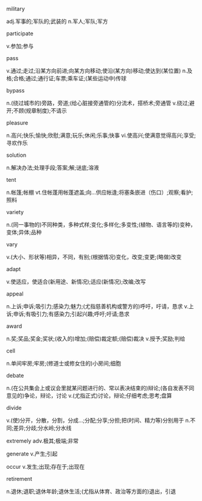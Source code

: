 military

adj.军事的;军队的;武装的
n.军人;军队;军方

participate

v.参加;参与

pass

v.通过;走过;沿某方向前进;向某方向移动;使沿(某方向)移动;使达到(某位置)
n.及格;合格;通过;通行证;车票;乘车证;(某些运动中)传球

bypass

n.(绕过城市的)旁路，旁道;(给心脏接旁通管的)分流术，搭桥术;旁通管
v.绕过;避开;不顾(规章制度);不请示

pleasure

n.高兴;快乐;愉快;欣慰;满意;玩乐;休闲;乐事;快事
vi.使高兴;使满意觉得高兴;享受;寻欢作乐

solution

n.解决办法;处理手段;答案;解;谜底;溶液

tent

n.帐篷;帐棚
vt.住帐蓬用帐蓬遮盖;向…供应帐逢;将塞条嵌进（伤口）;观察;看护;照料

variety

n.(同一事物的)不同种类，多种式样;变化;多样化;多变性;(植物、语言等的)变种，变体;异体;品种

vary

v.(大小、形状等)相异，不同，有别;(根据情况)变化，改变;变更;(略做)改变

adapt

v.使适应，使适合(新用途、新情况);适应(新情况);改编;改写

appeal

n.上诉;申诉;吸引力;感染力;魅力;(尤指慈善机构或警方的)呼吁，吁请，恳求
v.上诉;申诉;有吸引力;有感染力;引起兴趣;呼吁;吁请;恳求

award

n.奖;奖品;奖金;奖状;(收入的)增加;(赔偿)裁定额;(赔偿)裁决
v.授予;奖励;判给

cell

n.单间牢房;牢房;(修道士或修女住的)小房间;细胞

debate

n.(在公共集会上或议会里就某问题进行的、常以表决结束的)辩论;(各自发表不同意见的)争论，辩论，讨论
v.(尤指正式)讨论，辩论;仔细考虑;思考;盘算

divide

v.(使)分开，分散，分割，分成…;分配;分享;分担;把(时间、精力等)分别用于
n.不同;差异;分歧;分水岭;分水线

extremely adv.极其;极端;非常

generate v.产生;引起

occur v.发生;出现;存在于;出现在

retirement

n.退休;退职;退休年龄;退休生活;(尤指从体育、政治等方面的)退出，引退